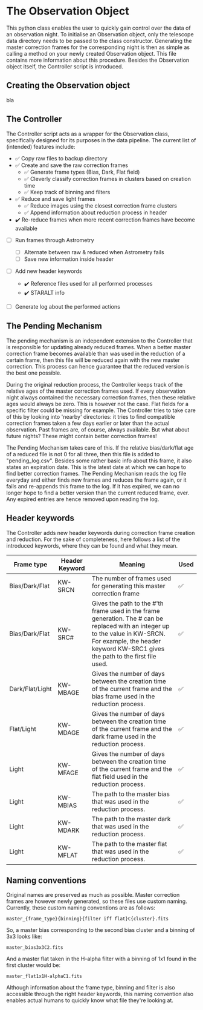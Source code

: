 The Observation Object
======================
This python class enables the user to quickly gain control over the data of an observation night. To initialise
an Observation object, only the telescope data directory needs to be passed to the class constructor. Generating
the master correction frames for the corresponding night is then as simple as calling a method on your newly 
created Observation object. This file contains more information about this procedure. Besides the Observation 
object itself, the Controller script is introduced.

Creating the Observation object
--------------------------------
bla

The Controller
--------------
The Controller script acts as a wrapper for the Observation class, specifically designed for its purposes in the
data pipeline. The current list of (intended) features include:

- :white_check_mark: Copy raw files to backup directory
- :white_check_mark: Create and save the raw correction frames
  - :white_check_mark: Generate frame types (Bias, Dark, Flat field)
  - :white_check_mark: Cleverly classify correction frames in clusters based on creation time
  - :white_check_mark: Keep track of binning and filters
- :white_check_mark: Reduce and save light frames
  - :white_check_mark: Reduce images using the closest correction frame clusters
  - :white_check_mark: Append information about reduction process in header
- :heavy_check_mark: Re-reduce frames when more recent correction frames have become available
- [ ] Run frames through Astrometry
  - [ ] Alternate between raw & reduced when Astrometry fails
  - [ ] Save new information inside header
- [ ] Add new header keywords
  - :heavy_check_mark: Reference files used for all performed processes
  - :heavy_check_mark: STARALT info
- [ ] Generate log about the performed actions


The Pending Mechanism
-------------------
The pending mechanism is an independent extension to the Controller that is responsible for updating already reduced frames. When a better master correction frame becomes available than was used in the reduction of a certain frame, then this file will be reduced again with the new master correction. This process can hence guarantee that the reduced version is the best one possible.

During the original reduction process, the Controller keeps track of the relative ages of the master correction frames used. If every observation night always contained the necessary correction frames, then these relative ages would always be zero. This is however not the case. Flat fields for a specific filter could be missing for example. The Controller tries to take care of this by looking into 'nearby' directories: it tries to find compatible correction frames taken a few days earlier or later than the actual observation. Past frames are, of course, always available. But what about future nights? These might contain better correction frames!

The Pending Mechanism takes care of this. If the relative bias/dark/flat age of a reduced file is not 0 for all three, then this file is added to "pending_log.csv". Besides some rather basic info about this frame, it also states an expiration date. This is the latest date at which we can hope to find better correction frames. The Pending Mechanism reads the log file everyday and either finds new frames and reduces the frame again, or it fails and re-appends this frame to the log. If it has expired, we can no longer hope to find a better version than the current reduced frame, ever. Any expired entries are hence removed upon reading the log.


Header keywords
-------------
The Controller adds new header keywords during correction frame creation and reduction. For the sake of completeness, here follows a list of the introduced keywords, where they can be found and what they mean.

| Frame type         | Header Keyword | Meaning        | Used        | 
|--------------------|----------------|----------------|-------------|
| Bias/Dark/Flat     | KW-SRCN        | The number of frames used for generating this master correction frame | :white_check_mark:
| Bias/Dark/Flat     | KW-SRC#        | Gives the path to the #'th frame used in the frame generation. The # can be replaced with an integer up to the value in KW-SRCN. For example, the header keyword KW-SRC1 gives the path to the first file used. | :white_check_mark: 
|Dark/Flat/Light     | KW-MBAGE       | Gives the number of days between the creation time of the current frame and the bias frame used in the reduction process. | :white_check_mark:
|Flat/Light          | KW-MDAGE       | Gives the number of days between the creation time of the current frame and the dark frame used in the reduction process. | :white_check_mark:
|Light               | KW-MFAGE       | Gives the number of days between the creation time of the current frame and the flat field used in the reduction process. | :white_check_mark:
|Light               | KW-MBIAS         | The path to the master bias that was used in the reduction process. | :white_check_mark:
|Light               | KW-MDARK         | The path to the master dark that was used in the reduction process. | :white_check_mark:
|Light               | KW-MFLAT         | The path to the master flat that was used in the reduction process. | :white_check_mark:


Naming conventions
-----------------
Original names are preserved as much as possible. Master correction frames are however newly generated, so these files use custom naming. Currently, these custom naming conventions are as follows:

```master_{frame_type}{binning}{filter iff flat}C{cluster}.fits```

So, a master bias corresponding to the second bias cluster and a binning of 3x3 looks like:

```master_bias3x3C2.fits```

And a master flat taken in the H-alpha filter with a binning of 1x1 found in the first cluster would be:

```master_flat1x1H-alphaC1.fits```

Although information about the frame type, binning and filter is also accessible through the right header keywords, this naming convention also enables actual humans to quickly know what file they're looking at.